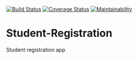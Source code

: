[![Build Status](https://travis-ci.org/AbdoulNuru/Student-Registration.svg?branch=master)](https://travis-ci.org/AbdoulNuru/Student-Registration) [![Coverage Status](https://coveralls.io/repos/github/AbdoulNuru/Student-Registration/badge.svg?branch=master)](https://coveralls.io/github/AbdoulNuru/Student-Registration?branch=master) [![Maintainability](https://api.codeclimate.com/v1/badges/71ee4e2f592e42cc3a9d/maintainability)](https://codeclimate.com/github/AbdoulNuru/Student-Registration/maintainability)

# Student-Registration
Student registration app
